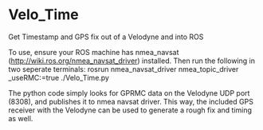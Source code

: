 Velo_Time
=========

Get Timestamp and GPS fix out of a Velodyne and into ROS

To use, ensure your ROS machine has nmea_navsat (http://wiki.ros.org/nmea_navsat_driver) installed.
Then run the following in two seperate terminals:
rosrun nmea_navsat_driver nmea_topic_driver _useRMC:=true
./Velo_Time.py

The python code simply looks for GPRMC data on the Velodyne UDP port (8308), and publishes it to nmea navsat driver.
This way, the included GPS receiver with the Velodyne can be used to generate a rough fix and timing as well.
